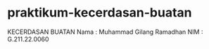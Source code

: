 # praktikum-kecerdasan-buatan
KECERDASAN BUATAN
Nama : Muhammad Gilang Ramadhan
NIM : G.211.22.0060
